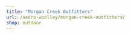 ```yaml
---
title: "Morgan Creek Outfitters"
url: /sedro-woolley/morgan-creek-outfitters/
shop: outdoor
---
```

